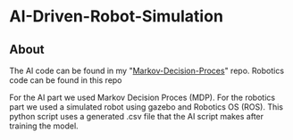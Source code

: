 # AI-Driven-Robot-Simulation

## About
The AI code can be found in my "[Markov-Decision-Proces](https://github.com/TheRealJonathanPeers/Markov-Decision-Proces)" repo.
Robotics code can be found in this repo

For the AI part we used Markov Decision Proces (MDP). 
For the robotics part we used a simulated robot using gazebo and Robotics OS (ROS). This python script uses a generated .csv file that the AI script makes after training the model. 
